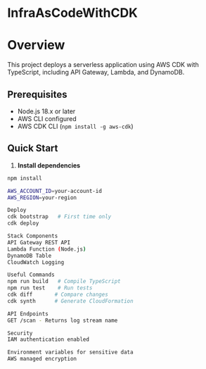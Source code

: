 # InfraAsCodeWithCDK

# Overview
This project deploys a serverless application using AWS CDK with TypeScript, including API Gateway, Lambda, and DynamoDB.

## Prerequisites
- Node.js 18.x or later
- AWS CLI configured
- AWS CDK CLI (`npm install -g aws-cdk`)

## Quick Start

1. **Install dependencies**
```bash
npm install

AWS_ACCOUNT_ID=your-account-id
AWS_REGION=your-region

Deploy
cdk bootstrap   # First time only
cdk deploy

Stack Components
API Gateway REST API
Lambda Function (Node.js)
DynamoDB Table
CloudWatch Logging

Useful Commands
npm run build   # Compile TypeScript
npm run test    # Run tests
cdk diff       # Compare changes
cdk synth      # Generate CloudFormation

API Endpoints
GET /scan - Returns log stream name

Security
IAM authentication enabled

Environment variables for sensitive data
AWS managed encryption

